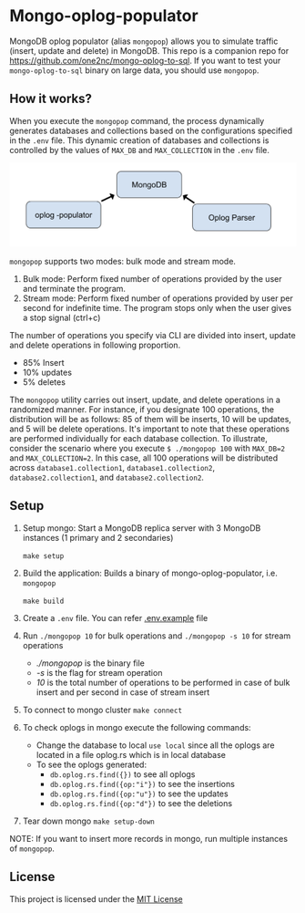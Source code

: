 # Mongo-oplog-populator

MongoDB oplog populator (alias `mongopop`) allows you to simulate traffic (insert, update and delete) in MongoDB.
This repo is a companion repo for https://github.com/one2nc/mongo-oplog-to-sql.
If you want to test your `mongo-oplog-to-sql` binary on large data, you should use `mongopop`.

## How it works?

When you execute the `mongopop` command, the process dynamically generates databases and collections based on the configurations specified in the `.env` file. This dynamic creation of databases and collections is controlled by the values of `MAX_DB` and `MAX_COLLECTION` in the `.env` file.

![mongo-oplog-flow](assets/MongoDb-oplog-populator.png)

`mongopop` supports two modes: bulk mode and stream mode. 

1. Bulk mode: Perform fixed number of operations provided by the user and terminate the program.
2. Stream mode: Perform fixed number of operations provided by user per second for indefinite time. The program stops only when the user gives a stop signal (ctrl+c)

The number of operations you specify via CLI are divided into insert, update and delete operations in following proportion.

- 85% Insert
- 10% updates
- 5% deletes

The `mongopop` utility carries out insert, update, and delete operations in a randomized manner. For instance, if you designate 100 operations, the distribution will be as follows: 85 of them will be inserts, 10 will be updates, and 5 will be delete operations. It's important to note that these operations are performed individually for each database collection.
To illustrate, consider the scenario where you execute `$ ./mongopop 100` with `MAX_DB=2` and `MAX_COLLECTION=2`. In this case, all 100 operations will be distributed across `database1.collection1`, `database1.collection2`, `database2.collection1`, and `database2.collection2`.

## Setup 
1. Setup mongo: Start a MongoDB replica server with 3 MongoDB instances (1 primary and 2 secondaries)
  
   `make setup`

2. Build the application: Builds a binary of mongo-oplog-populator, i.e. `mongopop`
   
   `make build`

3. Create a `.env` file. You can refer [.env.example](.env.example) file

4.  Run `./mongopop 10` for bulk operations  and 
        `./mongopop -s 10` for stream operations

     *  *./mongopop* is the binary file
     *  *-s* is the flag for stream operation
     *  *10* is the total number of operations to be performed in case of bulk insert and per second in case of stream insert
    

5. To connect to mongo cluster `make connect`

6. To check oplogs in mongo execute the following commands:
    - Change the database to local `use local` since all the oplogs are located in a file oplog.rs which is in local database
    - To see the oplogs generated:
      -  `db.oplog.rs.find({})` to see all oplogs
      -  `db.oplog.rs.find({op:"i"})` to see the insertions
      -  `db.oplog.rs.find({op:"u"})` to see the updates
      -  `db.oplog.rs.find({op:"d"})` to see the deletions

7. Tear down mongo
    `make setup-down`

NOTE: If you want to insert more records in mongo, run multiple instances of `mongopop`.

## License
This project is licensed under the [MIT License](./LICENSE)
